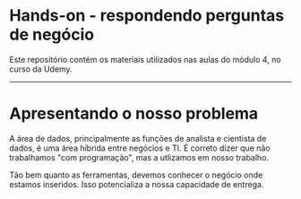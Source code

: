# **Hands-on - respondendo perguntas de negócio**
Este repositório contém os materiais utilizados nas aulas do módulo 4, no curso da Udemy.
***

# **Apresentando o nosso problema**

A área de dados, principalmente as funções de analista e cientista de dados, é uma área híbrida entre negócios e TI. É correto dizer que não trabalhamos "com programação", mas a utlizamos em nosso trabalho.
<br>

Tão bem quanto as ferramentas, devemos conhecer o negócio onde estamos inseridos. Isso potencializa a nossa capacidade de entrega.

<br>

